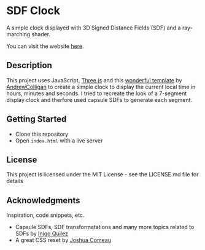# SDF Clock
A simple clock displayed with 3D Signed Distance Fields (SDF) and a ray-marching shader.

You can visit the website [here](https://sdf-clock.pedramramezani.de).

## Description
This project uses JavaScript, [Three.js](https://codemirror.net/) and this [wonderful template](https://github.com/AndrewColligan/SDF) by [AndrewColligan](https://github.com/AndrewColligan) to create a simple clock to display the current local time in hours, minutes and seconds. I tried to recreate the look of a 7-segment display clock and therfore used capsule SDFs to generate each segment.

## Getting Started
* Clone this repository 
* Open `index.html` with a live server

## License
This project is licensed under the MIT License - see the LICENSE.md file for details

## Acknowledgments
Inspiration, code snippets, etc.
* Capsule SDFs, SDF transformatations and many more topics related to SDFs by [Inigo Quilez](https://iquilezles.org/)
* A great CSS reset by [Joshua Comeau](https://www.joshwcomeau.com/css/custom-css-reset/)